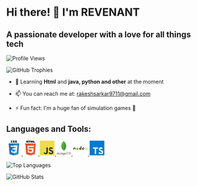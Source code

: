 # Hi there! 👋 I'm REVENANT

## A passionate developer with a love for all things tech

![Profile Views](https://komarev.com/ghpvc/?username=rakeshsarkar9711&label=Profile%20views&color=0e75b6&style=flat)

![GitHub Trophies](https://github-profile-trophy.vercel.app/?username=rakeshsarkar9711)

- 🌱 Learning **Html** and **java, python and other** at the moment

- 📫 You can reach me at: [rakeshsarkar9711@gmail.com](mailto:rakeshsarkar9711@gmail.com)

- ⚡ Fun fact: I'm a huge fan of simulation games 👀

## Languages and Tools:

<p align="left">
  <a href="https://www.w3schools.com/css/" target="_blank" rel="noreferrer">
    <img src="https://raw.githubusercontent.com/devicons/devicon/master/icons/css3/css3-original-wordmark.svg" alt="css3" width="40" height="40"/>
  </a>
  <a href="https://www.w3.org/html/" target="_blank" rel="noreferrer">
    <img src="https://raw.githubusercontent.com/devicons/devicon/master/icons/html5/html5-original-wordmark.svg" alt="html5" width="40" height="40"/>
  </a>
  <a href="https://developer.mozilla.org/en-US/docs/Web/JavaScript" target="_blank" rel="noreferrer">
    <img src="https://raw.githubusercontent.com/devicons/devicon/master/icons/javascript/javascript-original.svg" alt="javascript" width="40" height="40"/>
  </a>
  <a href="https://www.mongodb.com/" target="_blank" rel="noreferrer">
    <img src="https://raw.githubusercontent.com/devicons/devicon/master/icons/mongodb/mongodb-original-wordmark.svg" alt="mongodb" width="40" height="40"/>
  </a>
  <a href="https://nodejs.org" target="_blank" rel="noreferrer">
    <img src="https://raw.githubusercontent.com/devicons/devicon/master/icons/nodejs/nodejs-original-wordmark.svg" alt="nodejs" width="40" height="40"/>
  </a>
  <a href="https://www.typescriptlang.org/" target="_blank" rel="noreferrer">
    <img src="https://raw.githubusercontent.com/devicons/devicon/master/icons/typescript/typescript-original.svg" alt="typescript" width="40" height="40"/>
  </a>
</p>

![Top Languages](https://github-readme-stats.vercel.app/api/top-langs?username=rakeshsarkar9711&show_icons=true&theme=onedark&locale=en&layout=compact)

![GitHub Stats](https://github-readme-stats.vercel.app/api?username=rakeshsarkar9711&show_icons=true&theme=onedark&locale=en)
